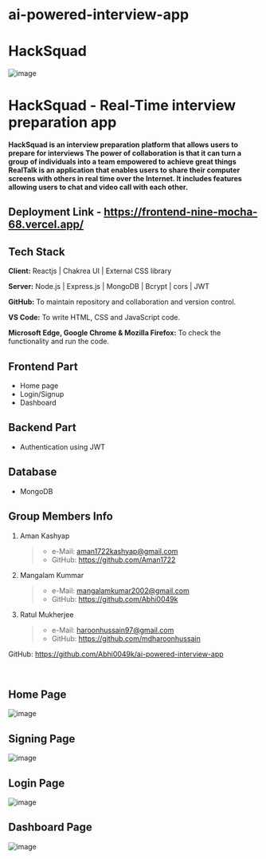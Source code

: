 # ai-powered-interview-app

# HackSquad
![image](https://github.com/Abhi0049k/ai-powered-interview-app/assets/112754413/1d6184c1-3f4d-4883-8b83-1eaff68ebbe3)

# HackSquad - Real-Time interview preparation app

**HackSquad is an interview preparation platform that allows users to prepare for interviews**
**The power of collaboration is that it can turn a group of individuals into a team empowered to achieve great things
RealTalk is an application that enables users to share their computer screens with others in real time over the Internet. 
It includes features allowing users to chat and video call with each other.**

## Deployment Link - https://frontend-nine-mocha-68.vercel.app/

## Tech Stack

**Client:** Reactjs | Chakrea UI | External CSS library

**Server:** Node.js | Express.js | MongoDB | Bcrypt  | cors  | JWT

**GitHub:** To maintain repository and collaboration and version control.

**VS Code:** To write HTML, CSS and JavaScript code.

**Microsoft Edge, Google Chrome & Mozilla Firefox:** To check the functionality and run the code.

## Frontend Part

- Home page
- Login/Signup
- Dashboard

## Backend Part
- Authentication using JWT

## Database  
 - MongoDB



## Group Members Info

1. Aman Kashyap
   >    - e-Mail: aman1722kashyap@gmail.com
   >    - GitHub: https://github.com/Aman1722

2. Mangalam Kummar
   >    - e-Mail: mangalamkumar2002@gmail.com
   >    - GitHub: https://github.com/Abhi0049k


3. Ratul Mukherjee
   >    - e-Mail: haroonhussain97@gmail.com
   >    - GitHub: https://github.com/mdharoonhussain 


 GitHub: https://github.com/Abhi0049k/ai-powered-interview-app

<br>

## Home Page

![image](https://github.com/Abhi0049k/ai-powered-interview-app/assets/112754413/992a6e0f-4876-4479-8183-7f7a88b77a69)



## Signing Page

![image](https://github.com/Abhi0049k/ai-powered-interview-app/assets/112754413/93663860-d27b-4dad-a4a9-2b173f94b320)


## Login Page

![image](https://github.com/Abhi0049k/ai-powered-interview-app/assets/112754413/6ea2e377-84bc-487f-96cd-07c4ad6bc413)

## Dashboard Page

![image](https://github.com/Abhi0049k/ai-powered-interview-app/assets/112754413/5cd2aebb-9e0c-462b-808d-7c6a710d73a9)









